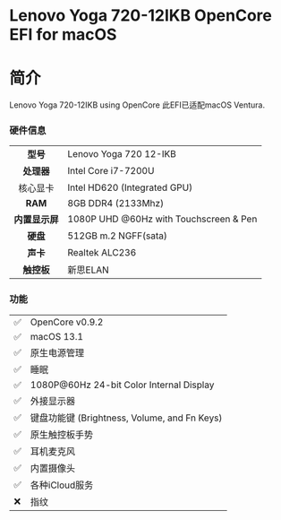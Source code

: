 # Lenovo Yoga 720-12IKB OpenCore EFI for macOS



# 简介
Lenovo Yoga 720-12IKB using OpenCore
此EFI已适配macOS Ventura.

###
###
###




### 硬件信息
| | |
| :--: | -- |
| **型号** | Lenovo Yoga 720 12-IKB |
| **处理器** | Intel Core i7-7200U |
| 核心显卡 | Intel HD620 (Integrated GPU) |
| **RAM** | 8GB DDR4 (2133Mhz) |
| **内置显示屏** | 1080P UHD @60Hz with Touchscreen & Pen |
| **硬盘** | 512GB m.2 NGFF(sata) |
| **声卡** | Realtek ALC236 |
| **触控板** | 新思ELAN |

### 功能
|  |  |
| ---| --- |
| ✅ | OpenCore v0.9.2 |
| ✅ | macOS 13.1 |
| ✅ | 原生电源管理 |
| ✅ | 睡眠 |
| ✅ | 1080P@60Hz 24-bit Color Internal Display |
| ✅ | 外接显示器 |
| ✅ | 键盘功能键 (Brightness, Volume, and Fn Keys) |
| ✅ | 原生触控板手势 |
| ✅ | 耳机麦克风 |
| ✅ | 内置摄像头 |
| ✅ | 各种iCloud服务 |
| ❌ | 指纹 |


